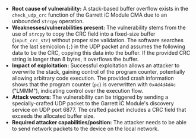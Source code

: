 - **Root cause of vulnerability:** A stack-based buffer overflow exists in the `check_udp_crc` function of the Garrett iC Module CMA due to an unbounded `strcpy` operation.
- **Weaknesses/vulnerabilities present:** The vulnerability stems from the use of `strcpy` to copy the CRC field into a fixed-size buffer (`input_crc_str`) without proper size validation. The software searches for the last semicolon (`;`) in the UDP packet and assumes the following data to be the CRC, copying this data into the buffer. If the provided CRC string is longer than 8 bytes, it overflows the buffer.
- **Impact of exploitation:**  Successful exploitation allows an attacker to overwrite the stack, gaining control of the program counter, potentially allowing arbitrary code execution. The provided crash information shows that the program counter (`pc`) is overwritten with `0x4d4d4d4c` ("LMMM"), indicating control over the execution flow.
- **Attack vectors:** The vulnerability can be triggered by sending a specially-crafted UDP packet to the Garrett iC Module's discovery service on UDP port 6877. The crafted packet includes a CRC field that exceeds the allocated buffer size.
- **Required attacker capabilities/position:** The attacker needs to be able to send network packets to the device on the local network.